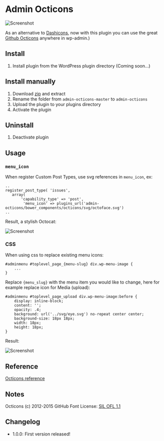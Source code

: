 # Admin Octicons

![Screenshot](https://raw.github.com/urre/admin-octicons/master/screenshot-3.jpg)

As an alternative to [Dashicons](https://developer.wordpress.org/resource/dashicons/), now with this plugin you can use the great [Github Octicons](https://octicons.github.com/) anywhere in wp-admin.)

## Install
1. Install plugin from the WordPress plugin directory (Coming soon...)

## Install manually
1. Download [zip](https://github.com/urre/admin-octicons/archive/master.zip) and extract
2. Rename the folder from ``admin-octicons-master`` to ``admin-octicons``
3. Upload the plugin to your plugins directory
4. Activate the plugin

## Uninstall
1. Deactivate plugin

## Usage

### ``menu_icon``

When register Custom Post Types, use svg references in ``menu_icon``, ex:
	
	..
	register_post_type( 'issues',
	   array(
	       'capability_type' => 'post',
			'menu_icon' => plugins_url('admin-octicons/bower_components/octicons/svg/octoface.svg')
	..

Result, a stylish Octocat:

![Screenshot](https://raw.github.com/urre/admin-octicons/master/screenshot-1.jpg)

### CSS

When using css to replace existing menu icons:

	#adminmenu #toplevel_page_{menu-slug} div.wp-menu-image {
		...
	}

Replace ``{menu_slug}`` with the menu item you would like to change, here for example replace icon for Media (upload):

	#adminmenu #toplevel_page_upload div.wp-menu-image:before {
	    display: inline-block;
	    content: '';
	    opacity: .4;
	    background: url('../svg/eye.svg') no-repeat center center;
	    background-size: 18px 18px;
	    width: 18px;
	    height: 18px;   
	}

Result:

![Screenshot](https://raw.github.com/urre/admin-octicons/master/screenshot-2.jpg)

## Reference

[Octicons reference](https://octicons.github.com/)

## Notes

Octicons (c) 2012-2015 GitHub
Font License: [SIL OFL 1.1](http://scripts.sil.org/OFL)

## Changelog

+ 1.0.0: First version released!